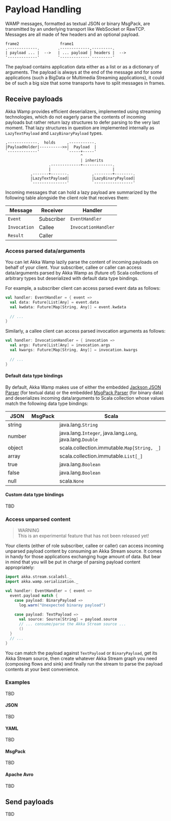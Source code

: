 # Payload Handling
WAMP messages, formatted as textual JSON or binary MsgPack, are transmitted by an underlying transport like WebSocket or RawTCP. Messages are all made of few headers and an optional payload. 

```text
frame2                  frame1                             
.-------------.        .-------------,---------.    
| payload ... |  -->   | ... payload | headers |  -->  
'-------------'        '-------------`---------'     
```


The payload contains application data either as a list or as a dictionary of arguments. The payload is always at the end of the message and for some applications (such a BigData or Multimedia Streaming applications), it could be of such a big size that some transports have to split messages in frames.
 


## Receive payloads

Akka Wamp provides efficient deserializers, implemented using streaming technologies, which do not eagerly parse the contents of incoming payloads but rather return lazy structures to defer parsing to the very last moment.  That lazy structures in question are implemented internally as ``LazyTextPayload`` and ``LazyBinaryPayload`` types.

```text
,-------------.  holds     ,-----------.
|PayloadHolder|---------->>|  Payload  |
`-------------'            `-----+-----'
                                 ^
                                 | inherits
                   .-------------+-------------. 
                   |                           |
           ,-------+-------.          ,--------+--------.
           |LazyTextPayload|          |LazyBinaryPayload|
           `---------------'          `-----------------'
```

Incoming messages that can hold a lazy payload are summarized by the following table alongside the client role that receives them: 

 Message       | Receiver    | Handler                  
---------------|-------------|------------------ 
``Event``      | Subscriber  | ``EventHandler``         
``Invocation`` | Callee      | ``InvocationHandler``      
``Result``     | Caller      |                        
    

### Access parsed data/arguments
You can let Akka Wamp lazily parse the content of incoming payloads on behalf of your client. Your subscriber, callee or caller can access data/arguments parsed by Akka Wamp as (future of) Scala collections of arbitrary types but deserialized with default data type bindings. 

For example, a subscriber client can access parsed event data as follows:
             
```scala
val handler: EventHandler = { event =>
  val data: Future[List[Any] = event.data
  val kwdata: Future[Map[String, Any]] = event.kwdata
    
  // ...
}
```
 
Similarly, a callee client can access parsed invocation arguments as follows:

```scala
val handler: InvocationHandler = { invocation =>
  val args: Future[List[Any] = invocation.args
  val kwargs: Future[Map[String, Any]] = invocation.kwargs
  
  // ...
}
```


#### Default data type bindings
By default, Akka Wamp makes use of either the embedded [Jackson JSON Parser](https://github.com/FasterXML/jackson-module-scala) (for textual data) or the embedded [MsgPack Parser](https://github.com/msgpack/msgpack-scala) (for binary data) and deserializes incoming data/arguments to Scala collection whose values match the following data type bindings:
 
JSON       | MsgPack   | Scala
-----------|-----------|------------------------
string     |           | java.lang.``String``
number     |           | java.lang.``Integer``, java.lang.``Long``, java.lang.``Double``
object     |           | scala.collection.immutable.``Map[String, _]``
array      |           | scala.collection.immutable.``List[_]``
true       |           | java.lang.``Boolean``
false      |           | java.lang.``Boolean``
null       |           | scala.``None``


#### Custom data type bindings
TBD



### Access unparsed content

> WARNING  
> This is an experimental feature that has not been released yet!

Your clients (either of role subscriber, callee or caller) can access incoming unparsed payload content by consuming an Akka Stream source. It comes in handy for those applications exchanging huge amount of data. But bear in mind that you will be put in charge of parsing payload content appropriately:

```scala
import akka.stream.scaladsl._
import akka.wamp.serialization._

val handler: EventHandler = { event =>
  event.payload match {
    case payload: BinaryPayload =>
      log.warn("Unexpected binaray payload")
      
    case payload: TextPayload =>
      val source: Source[String] = payload.source
      // ... consume/parse the Akka Stream source ...
      ()
  }
  // ...
}
```

You can match the payload against ``TextPayload`` or ``BinaryPayload``, get its Akka Stream source, then create whatever Akka Stream graph you need (composing flows and sink) and finally run the stream to parse the payload contents at your best convenience.


### Examples
TBD

#### JSON
TBD

#### YAML
TBD

#### MsgPack
TBD

#### Apache Avro
TBD

## Send payloads
TBD

